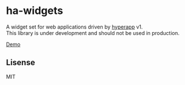 # ha-widgets

A widget set for web applications driven by [hyperapp](https://github.com/jorgebucaran/hyperapp) v1.  
This library is under development and should not be used in production.

[Demo](https://tyam.github.io/ha-widgets/)

## Lisense

MIT